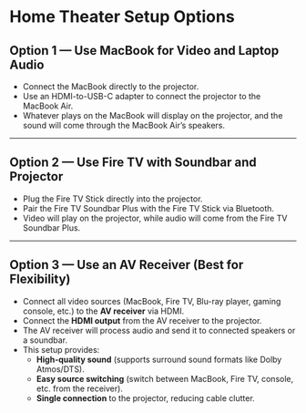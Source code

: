 # Home Theater Setup Options

## Option 1 — Use MacBook for Video and Laptop Audio

- Connect the MacBook directly to the projector.  
- Use an HDMI-to-USB-C adapter to connect the projector to the MacBook Air.  
- Whatever plays on the MacBook will display on the projector, and the sound will come through the MacBook Air’s speakers.  

---

## Option 2 — Use Fire TV with Soundbar and Projector

- Plug the Fire TV Stick directly into the projector.  
- Pair the Fire TV Soundbar Plus with the Fire TV Stick via Bluetooth.  
- Video will play on the projector, while audio will come from the Fire TV Soundbar Plus.  

---

## Option 3 — Use an AV Receiver (Best for Flexibility)

- Connect all video sources (MacBook, Fire TV, Blu-ray player, gaming console, etc.) to the **AV receiver** via HDMI.  
- Connect the **HDMI output** from the AV receiver to the projector.  
- The AV receiver will process audio and send it to connected speakers or a soundbar.  
- This setup provides:
  - **High-quality sound** (supports surround sound formats like Dolby Atmos/DTS).  
  - **Easy source switching** (switch between MacBook, Fire TV, console, etc. from the receiver).  
  - **Single connection** to the projector, reducing cable clutter.  
